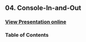 ## 04. Console-In-and-Out
### [View Presentation online](https://rawgit.com/TelerikAcademy/CSharp-Part-1/tree/master/04.%20Console-In-and-Out/slides/index.html)
### Table of Contents
